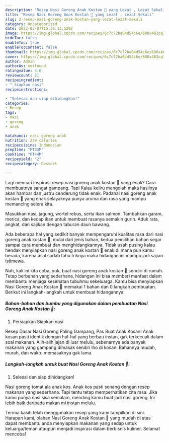 ```yaml
---
description: "Resep Nasi Goreng Anak Kostan 🍚 yang Lezat , Lezat Sekali"
title: "Resep Nasi Goreng Anak Kostan 🍚 yang Lezat , Lezat Sekali"
slug: 2-resep-nasi-goreng-anak-kostan-yang-lezat-lezat-sekali
category: Uncategorized
date: 2022-05-07T15:36:13.529Z
image: https://img-global.cpcdn.com/recipes/6c7c72ba04d54c6e/680x482cq70/nasi-goreng-anak-kostan-foto-resep-utama.jpg
hideToc: false
enableToc: true
enableTocContent: false
thumbnail: https://img-global.cpcdn.com/recipes/6c7c72ba04d54c6e/680x482cq70/nasi-goreng-anak-kostan-foto-resep-utama.jpg
cover: https://img-global.cpcdn.com/recipes/6c7c72ba04d54c6e/680x482cq70/nasi-goreng-anak-kostan-foto-resep-utama.jpg
author: Admin
authorAv: notfound
ratingvalue: 4.6
reviewcount: 21
recipeingredient:
- " Siapkan nasi"
recipeinstructions:

- "Selesai dan siap dihidangkan!"
categories:
- Resep
tags:
- nasi
- goreng
- anak

katakunci: nasi goreng anak 
nutrition: 239 calories
recipecuisine: Indonesian
preptime: "PT33M"
cooktime: "PT44M"
recipeyield: "2"
recipecategory: Dessert

---
```



Lagi mencari inspirasi resep nasi goreng anak kostan 🍚 yang enak? Cara membuatnya sangat gampang. Tapi Kalau keliru mengolah maka hasilnya akan hambar dan justru cenderung tidak enak. Padahal nasi goreng anak kostan 🍚 yang enak selayaknya punya aroma dan rasa yang mampu memancing selera kita.


Masukkan nasi, jagung, wortel rebus, serta ikan salmon. Tambahkan garam, merica, dan kecap ikan untuk membuat rasanya semakin gurih. Aduk rata, angkat, dan sajikan dengan taburan daun bawang.

Ada beberapa hal yang sedikit banyak mempengaruhi kualitas rasa dari nasi goreng anak kostan 🍚, mulai dari jenis bahan, kedua pemilihan bahan segar sampai cara membuat dan menghidangkannya. Tidak usah pusing kalau hendak menyiapkan nasi goreng anak kostan 🍚 enak di mana pun kamu berada, karena asal sudah tahu triknya maka hidangan ini mampu jadi sajian istimewa.


Nah, kali ini kita coba, yuk, buat nasi goreng anak kostan 🍚 sendiri di rumah. Tetap berbahan yang sederhana, hidangan ini bisa memberi manfaat dalam membantu menjaga kesehatan tubuhmu sekeluarga. Kamu bisa menyiapkan Nasi Goreng Anak Kostan 🍚 memakai 1 bahan dan 0 langkah pembuatan. Berikut ini langkah-langkah untuk membuat hidangannya.

<!--inarticleads1-->

##### Bahan-bahan dan bumbu yang digunakan dalam pembuatan Nasi Goreng Anak Kostan 🍚:

1. Persiapkan  Siapkan nasi


Resep Dasar Nasi Goreng Paling Gampang, Pas Buat Anak Kosan! Anak kosan pasti identik dengan hal-hal yang berbau instan, gak terkecuali dalam soal makanan. Alih-alih jajan di luar melulu, sebenarnya ada banyak makanan yang gampang dimasak sendiri lho di kosan. Bahannya mudah, murah, dan waktu memasaknya gak lama. 

<!--inarticleads2-->

##### Langkah-langkah untuk buat Nasi Goreng Anak Kostan 🍚:


1. Selesai dan siap dihidangkan!

Nasi goreng tomat ala anak kos. Anak kos pasti senang dengan resep makanan yang sederhana. Tapi tentu tetap memperhatikan cita rasa. Jika kamu punya nasi sisa semalam, mending kamu buat jadi nasi goreng. Ini lebih baik daripada makan mi instan melulu. 

Terima kasih telah menggunakan resep yang kami tampilkan di sini. Harapan kami, olahan Nasi Goreng Anak Kostan 🍚 yang mudah di atas dapat membantu anda menyiapkan makanan yang sedap untuk keluarga/teman ataupun menjadi inspirasi dalam berbisnis kuliner. Selamat mencoba!
